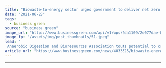 ```yaml
---
title: "Biowaste-to-energy sector urges government to deliver net zero policy backing"
date: "2021-06-28"
tags: 
  - business green
source: "business green"
image_url: "https://www.businessgreen.com/api/v1/wps/9da1109/2d077dae-bf87-49bc-967a-5cb258edb983/4/anaerobicdigestionplant-350x250-185x114.jpeg"
image_fp: "/assets/img/post_thumbnails/51.jpeg"
lead: "
 Anaerobic Digestion and Bioresources Association touts potential to create 60,000 jobs and slash UK emissions in support of the net zero goals ..."
article_url: "https://www.businessgreen.com/news/4033525/biowaste-energy-sector-urges-government-deliver-net-zero-policy-backing"
---
```


---
